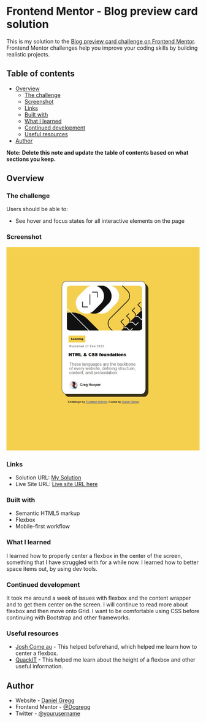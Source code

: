 # Frontend Mentor - Blog preview card solution

This is my solution to the [Blog preview card challenge on Frontend Mentor](https://www.frontendmentor.io/challenges/blog-preview-card-ckPaj01IcS). Frontend Mentor challenges help you improve your coding skills by building realistic projects. 

## Table of contents

- [Overview](#overview)
  - [The challenge](#the-challenge)
  - [Screenshot](#screenshot)
  - [Links](#links)
  - [Built with](#built-with)
  - [What I learned](#what-i-learned)
  - [Continued development](#continued-development)
  - [Useful resources](#useful-resources)
- [Author](#author)

**Note: Delete this note and update the table of contents based on what sections you keep.**

## Overview

### The challenge

Users should be able to:

- See hover and focus states for all interactive elements on the page

### Screenshot

![](./screenshot.jpg)

### Links

- Solution URL: [My Solution](https://github.com/Dcgregg/Frontend-Mentor-Blog-post-solution)
- Live Site URL: [Live site URL here](https://dcgregg.github.io/Frontend-Mentor-Blog-post-solution/)

### Built with

- Semantic HTML5 markup
- Flexbox
- Mobile-first workflow


### What I learned
I learned how to properly center a flexbox in the center of the screen, something that I have struggled with for a while now.
I learned how to better space items out, by using dev tools. 

### Continued development

It took me around a week of issues with flexbox and the content wrapper and to get them center on the screen. I will continue to read more about flexbox and then move onto Grid. I want to be comfortable using CSS before continuing with Bootstrap and other frameworks.


### Useful resources

- [Josh Come au](https://www.joshwcomeau.com/css/center-a-div/) - This helped beforehand, which helped me learn how to center a flexbox.
- [QuackIT](https://www.quackit.com/css/flexbox/tutorial/create_a_website_layout_with_flexbox.cfm) - This helped me learn about the height of a flexbox and other useful information.


## Author

- Website - [Daniel Gregg](https://github.com/Dcgregg)
- Frontend Mentor - [@Dcgregg](https://www.frontendmentor.io/profile/Dcgregg)
- Twitter - [@yourusername](https://x.com/DanCGregg)



